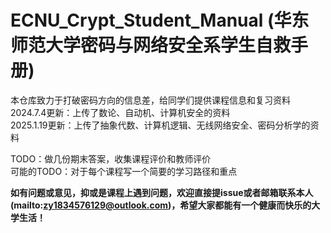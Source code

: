 # ECNU_Crypt_Student_Manual (华东师范大学密码与网络安全系学生自救手册)

本仓库致力于打破密码方向的信息差，给同学们提供课程信息和复习资料  
2024.7.4更新：上传了数论、自动机、计算机安全的资料  
2025.1.19更新：上传了抽象代数、计算机逻辑、无线网络安全、密码分析学的资料  

TODO：做几份期末答案，收集课程评价和教师评价  
可能的TODO：对于每个课程写一个简要的学习路径和重点

**如有问题或意见，抑或是课程上遇到问题，欢迎直接提issue或者邮箱联系本人(mailto:zy1834576129@outlook.com)，希望大家都能有一个健康而快乐的大学生活！**  
